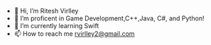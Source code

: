 - 👋 Hi, I’m Ritesh Virlley
- 👀 I’m proficent in Game Development,C++,Java, C#, and Python! 
- 🌱 I’m currently learning Swift
- 📫 How to reach me rvirlley2@gmail.com

<!---
rickyVvv/rickyVvv is a ✨ special ✨ repository because its `README.md` (this file) appears on your GitHub profile.
You can click the Preview link to take a look at your changes.
--->
